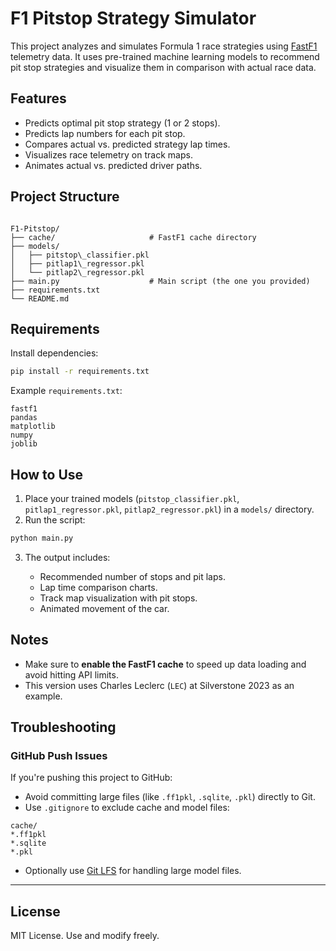 
# F1 Pitstop Strategy Simulator

This project analyzes and simulates Formula 1 race strategies using [FastF1](https://theoehrly.github.io/Fast-F1/) telemetry data. It uses pre-trained machine learning models to recommend pit stop strategies and visualize them in comparison with actual race data.

## Features

- Predicts optimal pit stop strategy (1 or 2 stops).
- Predicts lap numbers for each pit stop.
- Compares actual vs. predicted strategy lap times.
- Visualizes race telemetry on track maps.
- Animates actual vs. predicted driver paths.

## Project Structure

```

F1-Pitstop/
├── cache/                     # FastF1 cache directory
├── models/
│   ├── pitstop\_classifier.pkl
│   ├── pitlap1\_regressor.pkl
│   └── pitlap2\_regressor.pkl
├── main.py                    # Main script (the one you provided)
├── requirements.txt
└── README.md

````

## Requirements

Install dependencies:

```bash
pip install -r requirements.txt
````

Example `requirements.txt`:

```text
fastf1
pandas
matplotlib
numpy
joblib
```

## How to Use

1. Place your trained models (`pitstop_classifier.pkl`, `pitlap1_regressor.pkl`, `pitlap2_regressor.pkl`) in a `models/` directory.
2. Run the script:

```bash
python main.py
```

3. The output includes:

   * Recommended number of stops and pit laps.
   * Lap time comparison charts.
   * Track map visualization with pit stops.
   * Animated movement of the car.

## Notes

* Make sure to **enable the FastF1 cache** to speed up data loading and avoid hitting API limits.
* This version uses Charles Leclerc (`LEC`) at Silverstone 2023 as an example.

## Troubleshooting

### GitHub Push Issues

If you're pushing this project to GitHub:

* Avoid committing large files (like `.ff1pkl`, `.sqlite`, `.pkl`) directly to Git.
* Use `.gitignore` to exclude cache and model files:

```text
cache/
*.ff1pkl
*.sqlite
*.pkl
```

* Optionally use [Git LFS](https://git-lfs.github.com/) for handling large model files.

---

## License

MIT License. Use and modify freely.

```

